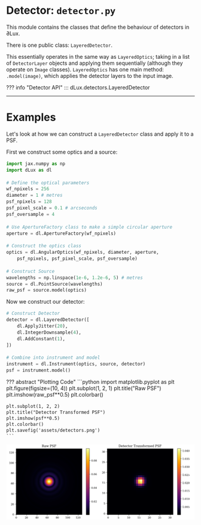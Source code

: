 # Detector: `detector.py`

This module contains the classes that define the behaviour of detectors in ∂Lux.

There is one public class: `LayeredDetector`.

This essentially operates in the same way as `LayeredOptics`; taking in a list of `DetectorLayer` objects and applying them sequentially (although they operate on `Image` classes). `LayeredOptics` has one main method: `.model(image)`, which applies the detector layers to the input image.

??? info "Detector API"
    ::: dLux.detectors.LayeredDetector

---

# Examples

Let's look at how we can construct a `LayeredDetector` class and apply it to a PSF.

First we construct some optics and a source:

```python
import jax.numpy as np
import dLux as dl

# Define the optical parameters
wf_npixels = 256
diameter = 1 # metres
psf_npixels = 128
psf_pixel_scale = 0.1 # arcseconds
psf_oversample = 4

# Use ApertureFactory class to make a simple circular aperture
aperture = dl.ApertureFactory(wf_npixels)

# Construct the optics class
optics = dl.AngularOptics(wf_npixels, diameter, aperture, 
    psf_npixels, psf_pixel_scale, psf_oversample)

# Construct Source
wavelengths = np.linspace(1e-6, 1.2e-6, 5) # metres
source = dl.PointSource(wavelengths)
raw_psf = source.model(optics)
```

Now we construct our detector:

```python
# Construct Detector
detector = dl.LayeredDetector([
    dl.ApplyJitter(20),
    dl.IntegerDownsample(4),
    dl.AddConstant(1),
])

# Combine into instrument and model
instrument = dl.Instrument(optics, source, detector)
psf = instrument.model()
```

??? abstract "Plotting Code"
    ```python
    import matplotlib.pyplot as plt
    plt.figure(figsize=(10, 4))
    plt.subplot(1, 2, 1)
    plt.title("Raw PSF")
    plt.imshow(raw_psf**0.5)
    plt.colorbar()

    plt.subplot(1, 2, 2)
    plt.title("Detector Transformed PSF")
    plt.imshow(psf**0.5)
    plt.colorbar()
    plt.savefig('assets/detectors.png')
    ```

![detectors](../assets/detectors.png)